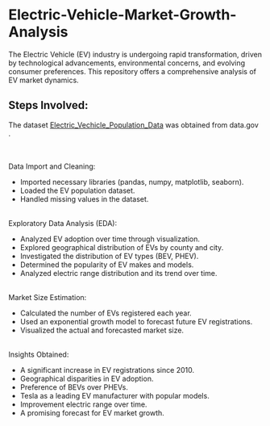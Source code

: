 # Electric-Vehicle-Market-Growth-Analysis
The Electric Vehicle (EV) industry is undergoing rapid transformation, driven by technological advancements, environmental concerns, and evolving consumer preferences. This repository offers a comprehensive analysis of EV market dynamics.

## Steps Involved:
The dataset [Electric_Vechicle_Population_Data](https://catalog.data.gov/dataset/electric-vehicle-population-data/resource/fa51be35-691f-45d2-9f3e-535877965e69) was obtained from data.gov .

<br><br>Data Import and Cleaning:

* Imported necessary libraries (pandas, numpy, matplotlib, seaborn).
* Loaded the EV population dataset.
* Handled missing values in the dataset.

<br>Exploratory Data Analysis (EDA):
* Analyzed EV adoption over time through visualization.
* Explored geographical distribution of EVs by county and city.
* Investigated the distribution of EV types (BEV, PHEV).
* Determined the popularity of EV makes and models.
* Analyzed electric range distribution and its trend over time.

<br>Market Size Estimation:
* Calculated the number of EVs registered each year.
* Used an exponential growth model to forecast future EV registrations.
* Visualized the actual and forecasted market size.

<br>Insights Obtained:
* A significant increase in EV registrations since 2010.
* Geographical disparities in EV adoption.
* Preference of BEVs over PHEVs.
* Tesla as a leading EV manufacturer with popular models.
* Improvement electric range over time.
* A promising forecast for EV market growth.

